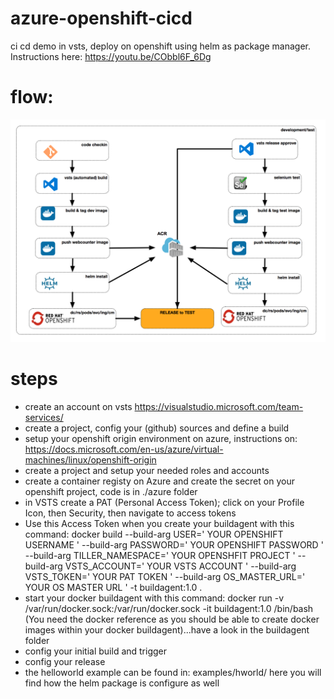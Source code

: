 # azure-openshift-cicd
ci cd demo in vsts, deploy on openshift using helm as package manager. Instructions here: https://youtu.be/CObbl6F_6Dg

# flow:
![screenshot helm flow](docs/helm-flow.png?raw=true "Screenshot VSTS helm flow")

# steps
* create an account on vsts https://visualstudio.microsoft.com/team-services/
* create a project, config your (github) sources and define a build
* setup your openshift origin environment on azure, instructions on: https://docs.microsoft.com/en-us/azure/virtual-machines/linux/openshift-origin
* create a project and setup your needed roles and accounts
* create a container registy on Azure and create the secret on your openshift project, code is in ./azure folder 
* in VSTS create a PAT (Personal Access Token); click on your Profile Icon, then Security, then navigate to access tokens
* Use this Access Token when you create your buildagent with this command: docker build --build-arg USER=' YOUR OPENSHIFT USERNAME ' --build-arg PASSWORD=' YOUR OPENSHIFT PASSWORD ' --build-arg TILLER_NAMESPACE=' YOUR OPENSHFIT PROJECT ' --build-arg VSTS_ACCOUNT=' YOUR VSTS ACCOUNT ' --build-arg VSTS_TOKEN=' YOUR PAT TOKEN ' --build-arg OS_MASTER_URL=' YOUR OS MASTER URL ' -t buildagent:1.0 . 
* start your docker buildagent with this command: docker run -v /var/run/docker.sock:/var/run/docker.sock -it buildagent:1.0 /bin/bash  (You need the docker reference as you should be able to create docker images within your docker buildagent)...have a look in the buildagent folder
* config your initial build and trigger
* config your release 
* the helloworld example can be found in: examples/hworld/  here you will find how the helm package is configure as well

